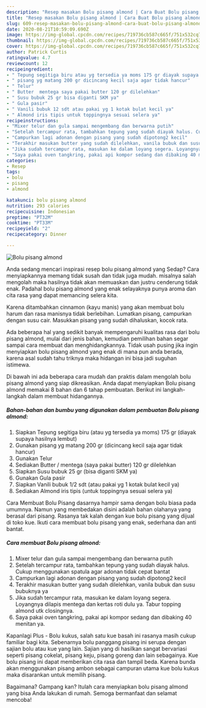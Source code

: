 ```yaml
---
description: "Resep masakan Bolu pisang almond | Cara Buat Bolu pisang almond Yang Enak Dan Mudah"
title: "Resep masakan Bolu pisang almond | Cara Buat Bolu pisang almond Yang Enak Dan Mudah"
slug: 609-resep-masakan-bolu-pisang-almond-cara-buat-bolu-pisang-almond-yang-enak-dan-mudah
date: 2020-08-21T10:59:09.690Z
image: https://img-global.cpcdn.com/recipes/719736cb587c665f/751x532cq70/bolu-pisang-almond-foto-resep-utama.jpg
thumbnail: https://img-global.cpcdn.com/recipes/719736cb587c665f/751x532cq70/bolu-pisang-almond-foto-resep-utama.jpg
cover: https://img-global.cpcdn.com/recipes/719736cb587c665f/751x532cq70/bolu-pisang-almond-foto-resep-utama.jpg
author: Patrick Curtis
ratingvalue: 4.7
reviewcount: 12
recipeingredient:
- " Tepung segitiga biru atau yg tersedia ya moms 175 gr diayak supaya hasilnya lembut"
- " pisang yg matang 200 gr dicincang kecil saja agar tidak hancur"
- " Telur"
- " Butter  mentega saya pakai butter 120 gr dilelehkan"
- " Susu bubuk 25 gr bisa diganti SKM ya"
- " Gula pasir"
- " Vanili bubuk 12 sdt atau pakai yg 1 kotak bulat kecil ya"
- " Almond iris tipis untuk toppingnya sesuai selera ya"
recipeinstructions:
- "Mixer telur dan gula sampai mengembang dan berwarna putih"
- "Setelah tercampur rata, tambahkan tepung yang sudah diayak halus. Cukup menggunakan spatula agar adonan tidak cepat bantat"
- "Campurkan lagi adonan dengan pisang yang sudah dipotong2 kecil"
- "Terakhir masukan butter yang sudah dilelehkan, vanila bubuk dan susu bubuknya ya"
- "Jika sudah tercampur rata, masukan ke dalam loyang segera. Loyangnya dilapis mentega dan kertas roti dulu ya. Tabur topping almond utk closingnya."
- "Saya pakai oven tangkring, pakai api kompor sedang dan dibaking 40 menitan ya."
categories:
- Resep
tags:
- bolu
- pisang
- almond

katakunci: bolu pisang almond 
nutrition: 293 calories
recipecuisine: Indonesian
preptime: "PT32M"
cooktime: "PT33M"
recipeyield: "2"
recipecategory: Dinner

---
```



![Bolu pisang almond](https://img-global.cpcdn.com/recipes/719736cb587c665f/751x532cq70/bolu-pisang-almond-foto-resep-utama.jpg)

Anda sedang mencari inspirasi resep bolu pisang almond yang Sedap? Cara menyiapkannya memang tidak susah dan tidak juga mudah. misalnya salah mengolah maka hasilnya tidak akan memuaskan dan justru cenderung tidak enak. Padahal bolu pisang almond yang enak selayaknya punya aroma dan cita rasa yang dapat memancing selera kita.

Karena ditambahkan cinnamon (kayu manis) yang akan membuat bolu harum dan rasa manisnya tidak berlebihan. Lumatkan pisang, campurkan dengan susu cair. Masukkan pisang yang sudah dihaluskan, kocok rata.

Ada beberapa hal yang sedikit banyak mempengaruhi kualitas rasa dari bolu pisang almond, mulai dari jenis bahan, kemudian pemilihan bahan segar sampai cara membuat dan menghidangkannya. Tidak usah pusing jika ingin menyiapkan bolu pisang almond yang enak di mana pun anda berada, karena asal sudah tahu triknya maka hidangan ini bisa jadi suguhan istimewa.


Di bawah ini ada beberapa cara mudah dan praktis dalam mengolah bolu pisang almond yang siap dikreasikan. Anda dapat menyiapkan Bolu pisang almond memakai 8 bahan dan 6 tahap pembuatan. Berikut ini langkah-langkah dalam membuat hidangannya.

<!--inarticleads1-->

##### Bahan-bahan dan bumbu yang digunakan dalam pembuatan Bolu pisang almond:

1. Siapkan  Tepung segitiga biru (atau yg tersedia ya moms) 175 gr (diayak supaya hasilnya lembut)
1. Gunakan  pisang yg matang 200 gr (dicincang kecil saja agar tidak hancur)
1. Gunakan  Telur
1. Sediakan  Butter / mentega (saya pakai butter) 120 gr dilelehkan
1. Siapkan  Susu bubuk 25 gr (bisa diganti SKM ya)
1. Gunakan  Gula pasir
1. Siapkan  Vanili bubuk 1/2 sdt (atau pakai yg 1 kotak bulat kecil ya)
1. Sediakan  Almond iris tipis (untuk toppingnya sesuai selera ya)


Cara Membuat Bolu Pisang dasarnya hampir sama dengan bolu biasa pada umumnya. Namun yang membedakan disini adalah bahan olahanya yang berasal dari pisang. Rasanya tak kalah dengan kue bolu pisang yang dijual di toko kue. Ikuti cara membuat bolu pisang yang enak, sederhana dan anti bantat. 

<!--inarticleads2-->

##### Cara membuat Bolu pisang almond:

1. Mixer telur dan gula sampai mengembang dan berwarna putih
1. Setelah tercampur rata, tambahkan tepung yang sudah diayak halus. Cukup menggunakan spatula agar adonan tidak cepat bantat
1. Campurkan lagi adonan dengan pisang yang sudah dipotong2 kecil
1. Terakhir masukan butter yang sudah dilelehkan, vanila bubuk dan susu bubuknya ya
1. Jika sudah tercampur rata, masukan ke dalam loyang segera. Loyangnya dilapis mentega dan kertas roti dulu ya. Tabur topping almond utk closingnya.
1. Saya pakai oven tangkring, pakai api kompor sedang dan dibaking 40 menitan ya.


Kapanlagi Plus - Bolu kukus, salah satu kue basah ini rasanya masih cukup familiar bagi kita. Sebenarnya bolu panggang pisang ini serupa dengan sajian bolu atau kue yang lain. Sajian yang di hasilkan sangat bervariasi seperti pisang cokelat, pisang keju, pisang goreng dan lain sebagainya. Kue bolu pisang ini dapat memberikan cita rasa dan tampil beda. Karena bunda akan menggunakan pisang ambon sebagai campuran utama kue bolu kukus maka disarankan untuk memilih pisang. 

Bagaimana? Gampang kan? Itulah cara menyiapkan bolu pisang almond yang bisa Anda lakukan di rumah. Semoga bermanfaat dan selamat mencoba!
